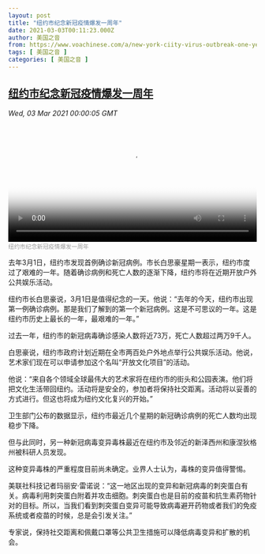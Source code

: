 ```yaml
---
layout: post
title: "纽约市纪念新冠疫情爆发一周年"
date: 2021-03-03T00:11:23.000Z
author: 美国之音
from: https://www.voachinese.com/a/new-york-ciity-virus-outbreak-one-year-20210302/5799103.html
tags: [ 美国之音 ]
categories: [ 美国之音 ]
---
```

<!--1614730283000-->
[纽约市纪念新冠疫情爆发一周年](https://www.voachinese.com/a/new-york-ciity-virus-outbreak-one-year-20210302/5799103.html)
------

<div>
<div><i>Wed, 03 Mar 2021 00:00:05 GMT</i></div><video poster="https://images.weserv.nl?url=gdb.voanews.com/8212c4ed-4827-4f94-9b67-537f493ef81b_tv_r1_s_w900.jpg" src="https://av.voanews.com/Videoroot/Pangeavideo/2021/03/8/82/8212c4ed-4827-4f94-9b67-537f493ef81b_240p.mp4" style="width:100%" controls></video><div><small style="color: #999;">纽约市纪念新冠疫情爆发一周年</small></div><p>去年3月1日，纽约市发现首例确诊新冠病例。市长白思豪星期一表示，纽约市度过了艰难的一年。随着确诊病例和死亡人数的逐渐下降，纽约市将在近期开放户外公共娱乐活动。</p><p>纽约市长白思豪说，3月1日是值得纪念的一天。他说：“去年的今天，纽约市出现第一例确诊病例。那是我们了解到的第一个新冠病例。这是不可思议的一年。这是纽约市历史上最长的一年，最艰难的一年。”</p><p>过去一年，纽约市的新冠病毒确诊感染人数将近73万，死亡人数超过两万9千人。</p><p>白思豪说，纽约市政府计划近期在全市两百处户外地点举行公共娱乐活动。他说，艺术家们现在可以申请参加这个名叫“开放文化项目”的活动。</p><p>他说：“来自各个领域全球最伟大的艺术家将在纽约市的街头和公园表演。他们将把文化生活带回纽约。活动将是安全的，参加者将保持社交距离。活动将以妥善的方式进行。但这也将成为纽约文化复兴的开始。”</p><p>卫生部门公布的数据显示，纽约市最近几个星期的新冠确诊病例的死亡人数均出现稳步下降。</p><p>但与此同时，另一种新冠病毒变异毒株最近在纽约市及邻近的新泽西州和康涅狄格州被科研人员发现。</p><p>这种变异毒株的严重程度目前尚未确定。业界人士认为，毒株的变异值得警惕。</p><p>美联社科技记者玛丽安·雷诺说：“这一地区出现的变异和新冠病毒的刺突蛋白有关。病毒利用刺突蛋白附着并攻击细胞。刺突蛋白也是目前的疫苗和抗生素药物针对的目标。所以，当我们看到刺突蛋白变异可能导致病毒避开药物或者我们的免疫系统或者疫苗的时候，总是会引发关注。”</p><p>专家说，保持社交距离和佩戴口罩等公共卫生措施可以降低病毒变异和扩散的机会。</p>
</div>
